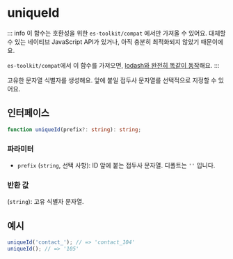 # uniqueId

::: info
이 함수는 호환성을 위한 `es-toolkit/compat` 에서만 가져올 수 있어요. 대체할 수 있는 네이티브 JavaScript API가 있거나, 아직 충분히 최적화되지 않았기 때문이에요.

`es-toolkit/compat`에서 이 함수를 가져오면, [lodash와 완전히 똑같이 동작](../../../compatibility.md)해요.
:::

고유한 문자열 식별자를 생성해요. 앞에 붙일 접두사 문자열를 선택적으로 지정할 수 있어요.

## 인터페이스

```typescript
function uniqueId(prefix?: string): string;
```

### 파라미터

- `prefix` (`string`, 선택 사항): ID 앞에 붙는 접두사 문자열. 디폴트는 `''` 입니다.

### 반환 값

(`string`): 고유 식별자 문자열.

## 예시

```typescript
uniqueId('contact_'); // => 'contact_104'
uniqueId(); // => '105'
```
